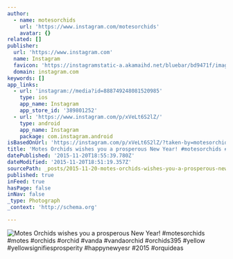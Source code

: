 ```yaml
---
author:
  - name: motesorchids
    url: 'https://www.instagram.com/motesorchids'
    avatar: {}
related: []
publisher:
  url: 'https://www.instagram.com'
  name: Instagram
  favicon: 'https://instagramstatic-a.akamaihd.net/bluebar/bd9471f/images/ico/favicon.ico'
  domain: instagram.com
keywords: []
app_links:
  - url: 'instagram://media?id=888749248081520985'
    type: ios
    app_name: Instagram
    app_store_id: '389801252'
  - url: 'https://www.instagram.com/p/xVeLt6S2lZ/'
    type: android
    app_name: Instagram
    package: com.instagram.android
isBasedOnUrl: 'https://instagram.com/p/xVeLt6S2lZ/?taken-by=motesorchids'
title: 'Motes Orchids wishes you a prosperous New Year! #motesorchids #motes #orchids #orchid #vanda #vandaorchid #orchids395 #yellow #yellowsignifiesprosperity #happynewyesr #2015 #orquideas'
datePublished: '2015-11-20T18:55:39.780Z'
dateModified: '2015-11-20T18:51:19.357Z'
sourcePath: _posts/2015-11-20-motes-orchids-wishes-you-a-prosperous-new-year-motesorchid.md
published: true
inFeed: true
hasPage: false
inNav: false
_type: Photograph
_context: 'http://schema.org'

---
```

![Motes Orchids wishes you a prosperous New Year&excl; &num;motesorchids &num;motes &num;orchids &num;orchid &num;vanda &num;vandaorchid &num;orchids395 &num;yellow &num;yellowsignifiesprosperity &num;happynewyesr &num;2015 &num;orquideas](https://scontent.cdninstagram.com/hphotos-xfa1/t51.2885-15/e15/10865062_1523507597908744_1420689289_n.jpg)
